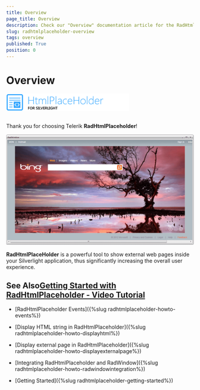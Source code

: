 ```yaml
---
title: Overview
page_title: Overview
description: Check our "Overview" documentation article for the RadHtmlPlaceholder WPF control.
slug: radhtmlplaceholder-overview
tags: overview
published: True
position: 0
---
```


# Overview



![htmlplaceholder sl icon](images/htmlplaceholder_sl_icon.png)

## 

Thank you for choosing Telerik __RadHtmlPlaceholder__!
				

![htmlplaceholder-overview](images/htmlplaceholder-overview.png)

__RadHtmlPlaceHolder__ is a powerful tool to show external web pages inside your Silverlight application, thus significantly increasing the overall user experience.
				



## See Also[Getting Started with RadHtmlPlaceholder - Video Tutorial ](http://tv.telerik.com/watch/silverlight/video/introduction-radhtmlplaceholder-silverlight)

 * [RadHtmlPlaceholder Events]({%slug radhtmlplaceholder-howto-events%})

 * [Display HTML string in RadHtmlPlaceholder]({%slug radhtmlplaceholder-howto-displayhtml%})

 * [Display external page in RadHtmlPlaceholder]({%slug radhtmlplaceholder-howto-displayexternalpage%})

 * [Integrating RadHtmlPlaceholder and RadWindow]({%slug radhtmlplaceholder-howto-radwindowintegration%})

 * [Getting Started]({%slug radhtmlplaceholder-getting-started%})
